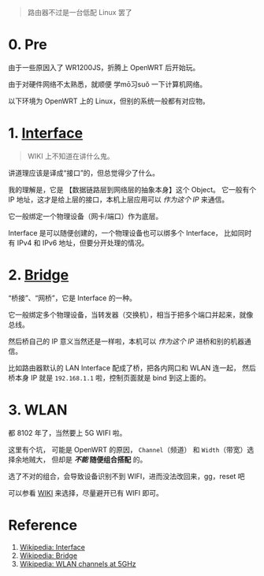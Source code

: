 <!--
title: Notes about Router
created: 2018-09-11T16:35:00+0800
tags:
- note
- network
- linux
-->

> 路由器不过是一台低配 Linux 罢了

# 0. Pre

由于一些原因入了 WR1200JS，折腾上 OpenWRT 后开始玩。

由于对硬件网络不太熟悉，就顺便 学mō习suǒ 一下计算机网络。

以下环境为 OpenWRT 上的 Linux，但别的系统一般都有对应物。


# 1. [Interface][wiki_interface]

> WIKI 上不知道在讲什么鬼。

讲道理应该是译成“接口”的，但总觉得少了什么。

我的理解是，它是 【数据链路层到网络层的抽象本身】这个 Object。
它一般有个 IP 地址，这才是给上层的接口，本机上层应用可以 _作为这个 IP_ 来通信。

它一般绑定一个物理设备（网卡/端口）作为底层。

Interface 是可以随便创建的，一个物理设备也可以绑多个 Interface，
比如同时有 IPv4 和 IPv6 地址，但要分开处理的情况。


# 2. [Bridge][wiki_bridge]

“桥接”、“网桥”，它是 Interface 的一种。

它一般绑定多个物理设备，当转发器（交换机），相当于把多个端口并起来，就像总线。

然后桥自己的 IP 意义当然还是一样啦，本机可以 _作为这个 IP_ 进桥和别的机器通信。

比如路由器默认的 LAN Interface 配成了桥，把各内网口和 WLAN 连一起，
然后桥本身 IP 就是 `192.168.1.1` 啦，控制页面就是 bind 到这上面的。


# 3. WLAN

都 8102 年了，当然要上 5G WIFI 啦。

这里有个坑，
可能是 OpenWRT 的原因， `Channel`（频道） 和 `Width`（带宽）选择余地贼大，
但却是 **_不能_ 随便组合搭配** 的。

选了不对的组合，会导致设备识别不到 WIFI，进而没法改回来，gg，reset 吧

可以参看 [WIKI][wiki_wlan] 来选择，尽量避开已有 WIFI 即可。


# Reference
1. [Wikipedia: Interface][wiki_interface]
1. [Wikipedia: Bridge][wiki_bridge]
1. [Wikipedia: WLAN channels at 5GHz][wiki_wlan]

[wiki_interface]: https://en.wikipedia.org/wiki/Network_interface

[wiki_bridge]: https://en.wikipedia.org/wiki/Bridging_(networking)

[wiki_wlan]: https://en.wikipedia.org/wiki/List_of_WLAN_channels#5_GHz_(802.11a/h/j/n/ac/ax)

